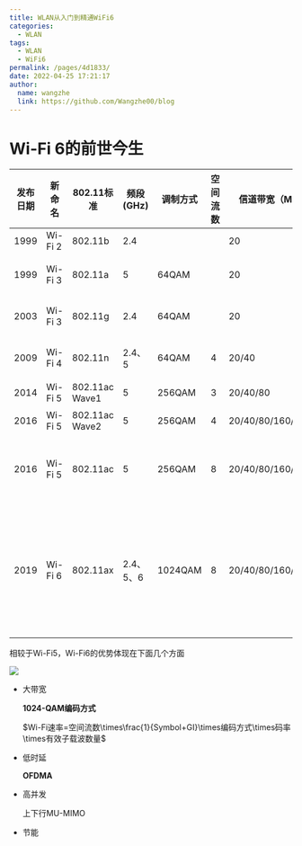 ```yaml
---
title: WLAN从入门到精通WiFi6
categories: 
  - WLAN
tags: 
  - WLAN
  - WiFi6
permalink: /pages/4d1833/
date: 2022-04-25 17:21:17
author: 
  name: wangzhe
  link: https://github.com/Wangzhe00/blog
---
```



# Wi-Fi 6的前世今生


| 发布日期 | 新命名  | 802.11标准      | 频段(GHz)    |  调制方式  |  空间流数  |  信道带宽（MHz）  |  特性  | PHY速率(Mbit/s) | 吞吐量(Gbps) |
| -----   | ------  | ------------   | -------      | ------- | ------- | ------- | ------- | ------- | ------- |
| 1999    | Wi-Fi 2 | 802.11b        | 2.4       |         |  | 20 |         |11||
| 1999    | Wi-Fi 3 | 802.11a        | 5         | 64QAM |  | 20 |         在5GHz首次使用OFDM|54||
| 2003    | Wi-Fi 3 | 802.11g        | 2.4       | 64QAM |  | 20 |         将OFDM拓展到2.4GHz|1~54||
| 2009    | Wi-Fi 4 | 802.11n        | 2.4、5 | 64QAM | 4 | 20/40 | 新增SU-MIMO和OFDM|600||
| 2014    | Wi-Fi 5 | 802.11ac Wave1 | 5         | 256QAM | 3 | 20/40/80 | 增加支持80M |1300|0.845|
| 2016    | Wi-Fi 5 | 802.11ac Wave2 | 5         | 256QAM | 4 | 20/40/80/160/80+80 | 引入MU-MIMO                                                  |3470|[2.26](https://support.huawei.com/enterprise/zh/doc/EDOC1100081210)|
| 2016 | Wi-Fi 5 | 802.11ac | 5 | 256QAM | 8 | 20/40/80/160/80+80 | 下行MU-MIMO，信道带宽最大支持160MHz |6~6933.33|4.49|
| 2019    | Wi-Fi 6 | 802.11ax       | 2.4、5、6 |1024QAM|8|20/40/80/160/80+80|首次引入正交频分多址OFDMA、上行MU-MIMO、BSS Coloring和目标唤醒TWT|6~9607.8||

相较于Wi-Fi5，Wi-Fi6的优势体现在下面几个方面

![](https://cdn.jsdelivr.net/gh/Wangzhe00/image-hosting/blog/20220508164106.png)

- 大带宽

   **1024-QAM编码方式**

   $Wi-Fi速率=空间流数\times\frac{1}{Symbol+GI}\times编码方式\times码率\times有效子载波数量$

- 低时延

  **OFDMA**

- 高并发

  上下行MU-MIMO

- 节能

